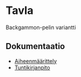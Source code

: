 # Tavla

Backgammon-pelin variantti

## Dokumentaatio

- [Aiheenmäärittely](https://github.com/qzuw/tavla/blob/master/doc/aihe.md)
- [Tuntikirjanpito](https://github.com/qzuw/tavla/blob/master/doc/tuntikirjanpito.md)

